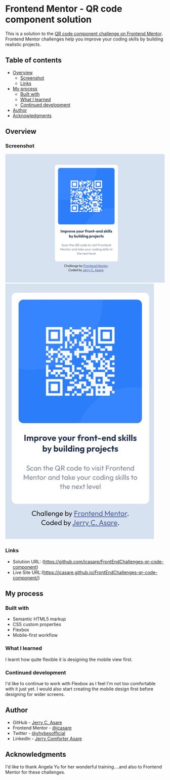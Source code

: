 # Frontend Mentor - QR code component solution

This is a solution to the [QR code component challenge on Frontend Mentor](https://www.frontendmentor.io/challenges/qr-code-component-iux_sIO_H). Frontend Mentor challenges help you improve your coding skills by building realistic projects.

## Table of contents

- [Overview](#overview)
  - [Screenshot](#screenshot)
  - [Links](#links)
- [My process](#my-process)
  - [Built with](#built-with)
  - [What I learned](#what-i-learned)
  - [Continued development](#continued-development)
- [Author](#author)
- [Acknowledgments](#acknowledgments)



## Overview

### Screenshot

  ![desktop-view](design/qr-code-component-desktop-view.jpg)
  ![mobile-view](design/qr-code-component-mobile-view.jpg)


### Links

- Solution URL: (https://github.com/jcasare/FrontEndChallenges-qr-code-component)
- Live Site URL:(https://jcasare.github.io/FrontEndChallenges-qr-code-component/)

## My process

### Built with

- Semantic HTML5 markup
- CSS custom properties
- Flexbox
- Mobile-first workflow


### What I learned

I learnt how quite flexible it is designing the mobile view first.


### Continued development

I'd like to continue to work with Flexbox as I feel I'm not too comfortable with it just yet. I would also start creating the mobile design first before designing for wider screens.




## Author

- GitHub - [Jerry C. Asare](https://www.github.com/jcasare)
- Frontend Mentor - [@jcasare](https://www.frontendmentor.io/profile/yourusername)
- Twitter - [@vhybesofficial](https://www.twitter.com/vhybesofficial)
- LinkedIn - [Jerry Comforter Asare](https://www.twitter.com/vhybesofficial)


## Acknowledgments

I'd like to thank Angela Yu for her wonderful training....and also to Frontend Mentor for these challenges.
